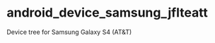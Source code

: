 android_device_samsung_jflteatt
===============================

Device tree for Samsung Galaxy S4 (AT&amp;T)
